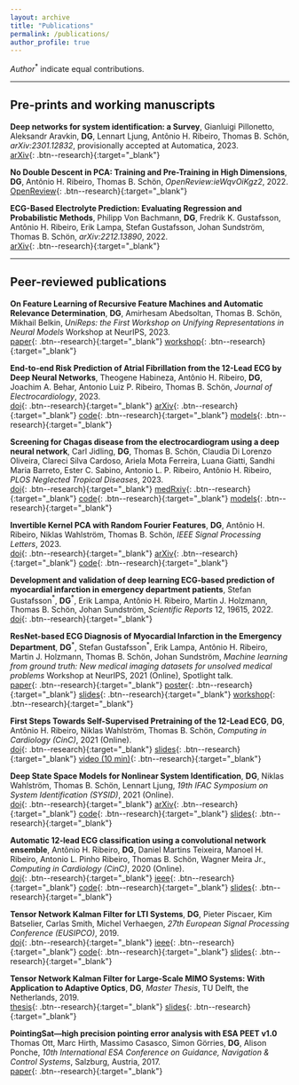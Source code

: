 ```yaml
---
layout: archive
title: "Publications"
permalink: /publications/
author_profile: true
---
```

*Author*$^\ast$ indicate equal contributions.

---
## Pre-prints and working manuscripts
**Deep networks for system identification: a Survey**,
Gianluigi Pillonetto, Aleksandr Aravkin, **DG**, Lennart Ljung, Antônio H. Ribeiro, Thomas B. Schön,
*arXiv:2301.12832*, provisionally accepted at Automatica,
2023.\
[arXiv](https://arxiv.org/abs/2301.12832){: .btn--research}{:target="_blank"}


**No Double Descent in PCA: Training and Pre-Training in High Dimensions**,
**DG**, Antônio H. Ribeiro, Thomas B. Schön,
*OpenReview:ieWqvOiKgz2*, 
2022.\
[OpenReview](https://openreview.net/forum?id=ieWqvOiKgz2){: .btn--research}{:target="_blank"}


**ECG-Based Electrolyte Prediction: Evaluating Regression and Probabilistic Methods**,
Philipp Von Bachmann, **DG**, Fredrik K. Gustafsson, Antônio H. Ribeiro, Erik Lampa, Stefan Gustafsson, Johan Sundström, Thomas B. Schön,
*arXiv:2212.13890*,
2022.\
[arXiv](https://arxiv.org/abs/2212.13890){: .btn--research}{:target="_blank"}


---
## Peer-reviewed publications

**On Feature Learning of Recursive Feature Machines and Automatic Relevance Determination**,
**DG**, Amirhesam Abedsoltan, Thomas B. Schön, Mikhail Belkin, 
*UniReps: the First Workshop on Unifying Representations in Neural Models* Workshop at NeurIPS, 2023.\
[paper](https://openreview.net/pdf?id=I9dkBah6Z9){: .btn--research}{:target="_blank"}
[workshop](https://unireps.org/){: .btn--research}{:target="_blank"}

**End-to-end Risk Prediction of Atrial Fibrillation from the 12-Lead ECG by Deep Neural Networks**,
Theogene Habineza, Antônio H. Ribeiro, **DG**, Joachim A. Behar, Antonio Luiz P. Ribeiro, Thomas B. Schön, 
*Journal of Electrocardiology*,
2023.\
[doi](https://doi.org/10.1016/j.jelectrocard.2023.09.011){: .btn--research}{:target="_blank"}
[arXiv](https://arxiv.org/abs/2309.16335){: .btn--research}{:target="_blank"}
[code](https://github.com/mygithth27/af-risk-prediction-by-ecg-dnn){: .btn--research}{:target="_blank"}
[models](https://zenodo.org/record/7038219#.Y9PhldLMJNw){: .btn--research}{:target="_blank"}

**Screening for Chagas disease from the electrocardiogram using a deep neural network**,
Carl Jidling, **DG**, Thomas B. Schön, Claudia Di Lorenzo Oliveira, Clareci Silva Cardoso, Ariela Mota Ferreira,
Luana Giatti, Sandhi Maria Barreto, Ester C. Sabino, Antonio L. P. Ribeiro, Antônio H. Ribeiro,
*PLOS Neglected Tropical Diseases*, 
2023.\
[doi](https://doi.org/10.1371/journal.pntd.0011118){: .btn--research}{:target="_blank"}
[medRxiv](https://www.medrxiv.org/content/10.1101/2023.01.24.23284930v1){: .btn--research}{:target="_blank"}
[code](https://github.com/carji475/ecg-chagas){: .btn--research}{:target="_blank"}
[models](https://zenodo.org/record/7371624#.Y9jOs9LMIUG){: .btn--research}{:target="_blank"}

**Invertible Kernel PCA with Random Fourier Features**,
**DG**, Antônio H. Ribeiro, Niklas Wahlström, Thomas B. Schön,
*IEEE Signal Processing Letters*,
2023.\
[doi](https://ieeexplore.ieee.org/document/10123002/){: .btn--research}{:target="_blank"}
[arXiv](https://arxiv.org/abs/2303.05043){: .btn--research}{:target="_blank"}
[code](https://github.com/dgedon/invertible_kernel_PCA){: .btn--research}{:target="_blank"}

**Development and validation of deep learning ECG-based prediction of myocardial infarction in emergency department patients**,
Stefan Gustafsson$^\ast$, **DG**$^\ast$, Erik Lampa, Antônio H. Ribeiro, Martin J. Holzmann, Thomas B. Schön, Johan Sundström,
*Scientific Reports* 12, 19615, 2022.\
[doi](https://doi.org/10.1038/s41598-022-24254-x){: .btn--research}{:target="_blank"}


**ResNet-based ECG Diagnosis of Myocardial Infarction in the Emergency Department**,
**DG**$^\ast$, Stefan Gustafsson$^\ast$, Erik Lampa, Antônio H. Ribeiro, Martin J. Holzmann, Thomas B. Schön, Johan Sundström,
*Machine learning from ground truth: New medical imaging datasets for unsolved medical problems* Workshop at NeurIPS, 2021 (Online), Spotlight talk.\
[paper](/files/pdf/publications/21_NSTEMI_AI_Health_workshop.pdf){: .btn--research}{:target="_blank"}
[poster](/files/pdf/posters/211202_NSTEMI_AI4R_poster.pdf){: .btn--research}{:target="_blank"}
[slides](/files/pdf/slides/211214_neurips_gedon_handout.pdf){: .btn--research}{:target="_blank"}
[workshop](https://www.nightingalescience.org/conferences-2021){: .btn--research}{:target="_blank"}


**First Steps Towards Self-Supervised Pretraining of the 12-Lead ECG**,
**DG**, Antônio H. Ribeiro, Niklas Wahlström, Thomas B. Schön,
*Computing in Cardiology (CinC)*, 2021 (Online).\
[doi](https://www.doi.org/10.23919/CinC53138.2021.9662748){: .btn--research}{:target="_blank"}
[slides](/files/pdf/slides/210915_ssl_ecg_handout.pdf){: .btn--research}{:target="_blank"}
[video (10 min)](https://www.dropbox.com/s/bvpi2h7qzkg5kod/21_cinc_ssl_ecg.mp4?dl=0){: .btn--research}{:target="_blank"}


**Deep State Space Models for Nonlinear System Identification**,
**DG**, Niklas Wahlström, Thomas B. Schön, Lennart Ljung,
*19th IFAC Symposium on System Identification (SYSID)*, 2021 (Online).\
[doi](https://doi.org/10.1016/j.ifacol.2021.08.406){: .btn--research}{:target="_blank"}
[arXiv](https://arxiv.org/abs/2003.14162){: .btn--research}{:target="_blank"}
[code](https://github.com/dgedon/DeepSSM_SysID){: .btn--research}{:target="_blank"}
[slides](/files/pdf/slides/210715_sysid_daniel_handout.pdf){: .btn--research}{:target="_blank"}


**Automatic 12-lead ECG classification using a convolutional network ensemble**,
Antônio H. Ribeiro, **DG**, Daniel Martins Teixeira, Manoel H. Ribeiro, Antonio L. Pinho Ribeiro, Thomas B. Schön, Wagner Meira Jr.,
*Computing in Cardiology (CinC)*, 2020 (Online).\
[doi](https://www.doi.org/10.22489/CinC.2020.130){: .btn--research}{:target="_blank"}
[ieee](https://ieeexplore.ieee.org/document/9344356){: .btn--research}{:target="_blank"}
[code](https://github.com/antonior92/physionet-12ecg-classification){: .btn--research}{:target="_blank"}
[slides](/files/pdf/slides/200915_CinC.pdf){: .btn--research}{:target="_blank"}


**Tensor Network Kalman Filter for LTI Systems**,
**DG**, Pieter Piscaer, Kim Batselier, Carlas Smith, Michel Verhaegen,
*27th European Signal Processing Conference (EUSIPCO)*, 2019.\
[doi](https://doi.org/10.23919/EUSIPCO.2019.8902976){: .btn--research}{:target="_blank"}
[ieee](https://ieeexplore.ieee.org/abstract/document/8902976){: .btn--research}{:target="_blank"}
[code](https://github.com/dgedon/Tensor-Kalman-Filter){: .btn--research}{:target="_blank"}
[slides](/files/pdf/slides/190904_EUSIPCO_DanielGedon_handout.pdf){: .btn--research}{:target="_blank"}


**Tensor Network Kalman Filter for Large-Scale MIMO Systems: With Application to Adaptive Optics**,
**DG**,
*Master Thesis*, TU Delft, the Netherlands, 2019.\
[thesis](https://repository.tudelft.nl/islandora/object/uuid:2188c114-05ed-4fe6-9603-85de71e9bffd){: .btn--research}{:target="_blank"}
[slides](/files/pdf/slides/190705_MasterThesis_DanielGedon_handout.pdf){: .btn--research}{:target="_blank"}


**PointingSat—high precision pointing error analysis with ESA PEET v1.0**
Thomas Ott, Marc Hirth, Massimo Casasco, Simon Görries, **DG**, Alison Ponche,
*10th International ESA Conference on Guidance, Navigation & Control Systems*, Salzburg, Austria, 2017.\
[paper](http://peet.estec.esa.int/files/ESA_GNC2017_PEET_Application_Scenario.pdf){: .btn--research}{:target="_blank"}